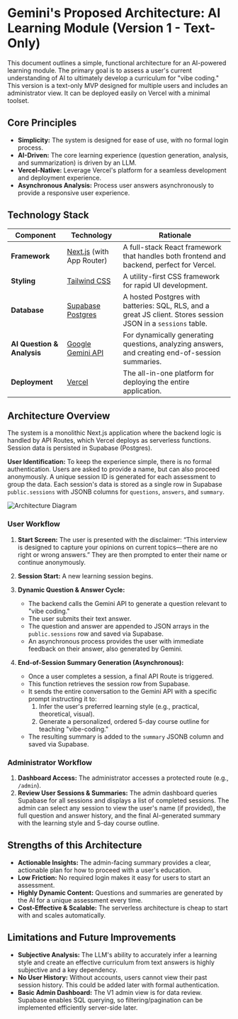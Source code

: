 # Gemini's Proposed Architecture: AI Learning Module (Version 1 - Text-Only)

This document outlines a simple, functional architecture for an AI-powered learning module. The primary goal is to assess a user's current understanding of AI to ultimately develop a curriculum for "vibe coding." This version is a text-only MVP designed for multiple users and includes an administrator view. It can be deployed easily on Vercel with a minimal toolset.

## Core Principles

*   **Simplicity:** The system is designed for ease of use, with no formal login process.
*   **AI-Driven:** The core learning experience (question generation, analysis, and summarization) is driven by an LLM.
*   **Vercel-Native:** Leverage Vercel's platform for a seamless development and deployment experience.
*   **Asynchronous Analysis:** Process user answers asynchronously to provide a responsive user experience.

## Technology Stack

| Component                | Technology                                       | Rationale                                                                                             |
| ------------------------ | ------------------------------------------------ | ----------------------------------------------------------------------------------------------------- |
| **Framework**            | [Next.js](https://nextjs.org/) (with App Router) | A full-stack React framework that handles both frontend and backend, perfect for Vercel.                 |
| **Styling**              | [Tailwind CSS](https://tailwindcss.com/)         | A utility-first CSS framework for rapid UI development.                                               |
| **Database**             | [Supabase Postgres](https://supabase.com) | A hosted Postgres with batteries: SQL, RLS, and a great JS client. Stores session JSON in a `sessions` table. |
| **AI Question & Analysis** | [Google Gemini API](https://ai.google.dev/)      | For dynamically generating questions, analyzing answers, and creating end-of-session summaries.       |
| **Deployment**           | [Vercel](https://vercel.com/)                    | The all-in-one platform for deploying the entire application.                                         |

## Architecture Overview

The system is a monolithic Next.js application where the backend logic is handled by API Routes, which Vercel deploys as serverless functions. Session data is persisted in Supabase (Postgres).

**User Identification:**
To keep the experience simple, there is no formal authentication. Users are asked to provide a name, but can also proceed anonymously. A unique session ID is generated for each assessment to group the data. Each session's data is stored as a single row in Supabase `public.sessions` with JSONB columns for `questions`, `answers`, and `summary`.

![Architecture Diagram](https://i.imgur.com/example.png)  <!-- Placeholder for a diagram -->

### User Workflow

1.  **Start Screen:** The user is presented with the disclaimer: “This interview is designed to capture your opinions on current topics—there are no right or wrong answers.” They are then prompted to enter their name or continue anonymously.
2.  **Session Start:** A new learning session begins.
3.  **Dynamic Question & Answer Cycle:**
    *   The backend calls the Gemini API to generate a question relevant to "vibe coding."
    *   The user submits their text answer.
    *   The question and answer are appended to JSON arrays in the `public.sessions` row and saved via Supabase.
    *   An asynchronous process provides the user with immediate feedback on their answer, also generated by Gemini.

4.  **End-of-Session Summary Generation (Asynchronous):**
    *   Once a user completes a session, a final API Route is triggered.
    *   This function retrieves the session row from Supabase.
    *   It sends the entire conversation to the Gemini API with a specific prompt instructing it to:
        1.  Infer the user's preferred learning style (e.g., practical, theoretical, visual).
        2.  Generate a personalized, ordered 5-day course outline for teaching "vibe-coding."
    *   The resulting summary is added to the `summary` JSONB column and saved via Supabase.

### Administrator Workflow

1.  **Dashboard Access:** The administrator accesses a protected route (e.g., `/admin`).
2.  **Review User Sessions & Summaries:** The admin dashboard queries Supabase for all sessions and displays a list of completed sessions. The admin can select any session to view the user's name (if provided), the full question and answer history, and the final AI-generated summary with the learning style and 5-day course outline.

## Strengths of this Architecture

*   **Actionable Insights:** The admin-facing summary provides a clear, actionable plan for how to proceed with a user's education.
*   **Low Friction:** No required login makes it easy for users to start an assessment.
*   **Highly Dynamic Content:** Questions and summaries are generated by the AI for a unique assessment every time.
*   **Cost-Effective & Scalable:** The serverless architecture is cheap to start with and scales automatically.

## Limitations and Future Improvements

*   **Subjective Analysis:** The LLM's ability to accurately infer a learning style and create an effective curriculum from text answers is highly subjective and a key dependency.
*   **No User History:** Without accounts, users cannot view their past session history. This could be added later with formal authentication.
*   **Basic Admin Dashboard:** The V1 admin view is for data review. Supabase enables SQL querying, so filtering/pagination can be implemented efficiently server-side later.
